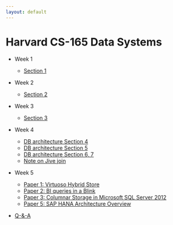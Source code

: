 ```yaml
---
layout: default
---
```


# Harvard CS-165 Data Systems

* Week 1
    - [Section 1](./week1/section_1.md)
* Week 2
    - [Section 2](./week2/section_2.md)
* Week 3
    - [Section 3](./week3/section_3.md)
* Week 4
    - [DB architecture Section 4](./week4/db-architecture-4.md)
    - [DB architecture Section 5](./week4/db-architecture-5.md)
    - [DB architecture Section 6, 7](./week4/db-architecture-6-7.md)
    - [Note on Jive join](./week4/jive-join.md)
* Week 5
    - [Paper 1: Virtuoso Hybrid Store](./week5/1-virtuoso-hybrid-store)
    - [Paper 2: BI queries in a Blink](./week5/2-bi-queries-in-a-blink.md)
    - [Paper 3: Columnar Storage in Microsoft SQL Server 2012](./week5/3_columnar_storage_in_sql_server_12.md)
    - [Paper 5: SAP HANA Architecture Overview](./week5/5-sap-hana.md)
    
* [Q-&-A](./qa.md)

